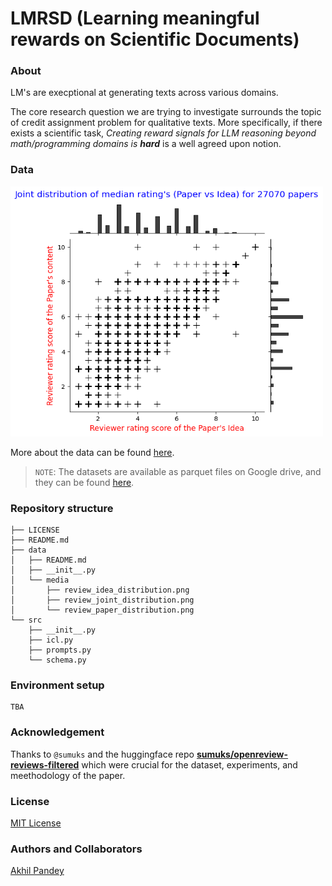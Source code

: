 # LMRSD (Learning meaningful rewards on Scientific Documents)

### About
LM's are execptional at generating texts across various domains.


The core research question we are trying to investigate surrounds the
topic of credit assignment problem for qualitative texts. More specifically,
if there exists a scientific task, <i>Creating reward signals for LLM
reasoning beyond math/programming domains is **hard**</i> is a well agreed
upon notion.

### Data
<img src="./data/media/review_joint_distribution.png" width=500 height=400>

More about the data can be found [here](./data/README.md).
> `NOTE`: The datasets are available as parquet files on Google drive, and they can be found [here](https://drive.google.com/drive/folders/1nAPX7PFgCbhGVaHMhkMqbak9dCg4WxfL?usp=sharing).

### Repository structure

```shell
├── LICENSE
├── README.md
├── data
│   ├── README.md
│   ├── __init__.py
│   └── media
│       ├── review_idea_distribution.png
│       ├── review_joint_distribution.png
│       └── review_paper_distribution.png
└── src
    ├── __init__.py
    ├── icl.py
    ├── prompts.py
    └── schema.py
```

### Environment setup

```shell
TBA
```

### Acknowledgement
Thanks to `@sumuks` and the huggingface repo **[sumuks/openreview-reviews-filtered](https://huggingface.co/datasets/sumuks/openreview-reviews-filtered)** which were crucial for the dataset, experiments, and meethodology of the paper.

### License
[MIT License](https://github.com/akhilpandey95/LMRSD/blob/main/LICENSE)

### Authors and Collaborators
[Akhil Pandey](https://github.com/akhilpandey95)
